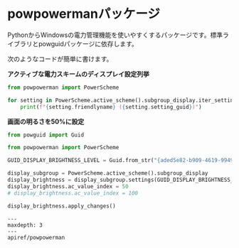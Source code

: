 # powpowermanパッケージ

PythonからWindowsの電力管理機能を使いやすくするパッケージです。標準ライブラリとpowguidパッケージに依存します。

次のようなコードが簡単に書けます。

**アクティブな電力スキームのディスプレイ設定列挙**

```python
from powpowerman import PowerScheme

for setting in PowerScheme.active_scheme().subgroup_display.iter_settings():
    print(f"{setting.friendlyname} ({setting.setting_guid})")
```

**画面の明るさを50%に設定**

```python
from powguid import Guid

from powpowerman import PowerScheme

GUID_DISPLAY_BRIGHTNESS_LEVEL = Guid.from_str("{aded5e82-b909-4619-9949-f5d71dac0bcb}")

display_subgroup = PowerScheme.active_scheme().subgroup_display
display_brightness = display_subgroup.settings(GUID_DISPLAY_BRIGHTNESS_LEVEL)
display_brightness.ac_value_index = 50
# display_brightness.ac_value_index = 100

display_brightness.apply_changes()
```

```{toctree}
---
maxdepth: 3
---
apiref/powpowerman
```
